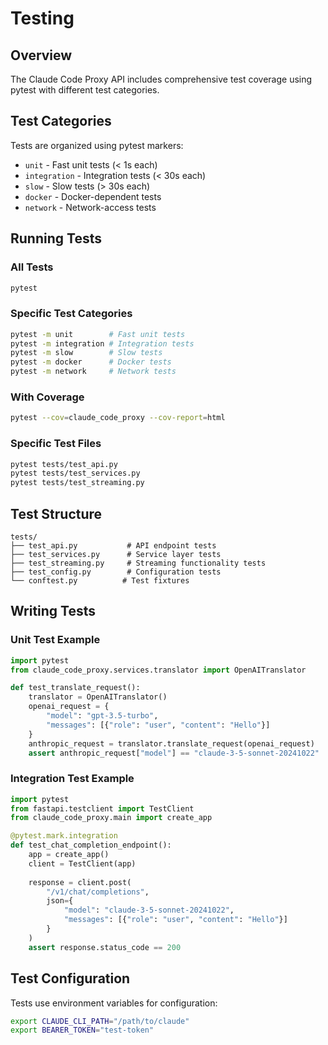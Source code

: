 # Testing

## Overview

The Claude Code Proxy API includes comprehensive test coverage using pytest with different test categories.

## Test Categories

Tests are organized using pytest markers:

- `unit` - Fast unit tests (< 1s each)
- `integration` - Integration tests (< 30s each)
- `slow` - Slow tests (> 30s each)
- `docker` - Docker-dependent tests
- `network` - Network-access tests

## Running Tests

### All Tests
```bash
pytest
```

### Specific Test Categories
```bash
pytest -m unit        # Fast unit tests
pytest -m integration # Integration tests
pytest -m slow        # Slow tests
pytest -m docker      # Docker tests
pytest -m network     # Network tests
```

### With Coverage
```bash
pytest --cov=claude_code_proxy --cov-report=html
```

### Specific Test Files
```bash
pytest tests/test_api.py
pytest tests/test_services.py
pytest tests/test_streaming.py
```

## Test Structure

```
tests/
├── test_api.py           # API endpoint tests
├── test_services.py      # Service layer tests
├── test_streaming.py     # Streaming functionality tests
├── test_config.py        # Configuration tests
└── conftest.py          # Test fixtures
```

## Writing Tests

### Unit Test Example
```python
import pytest
from claude_code_proxy.services.translator import OpenAITranslator

def test_translate_request():
    translator = OpenAITranslator()
    openai_request = {
        "model": "gpt-3.5-turbo",
        "messages": [{"role": "user", "content": "Hello"}]
    }
    anthropic_request = translator.translate_request(openai_request)
    assert anthropic_request["model"] == "claude-3-5-sonnet-20241022"
```

### Integration Test Example
```python
import pytest
from fastapi.testclient import TestClient
from claude_code_proxy.main import create_app

@pytest.mark.integration
def test_chat_completion_endpoint():
    app = create_app()
    client = TestClient(app)
    
    response = client.post(
        "/v1/chat/completions",
        json={
            "model": "claude-3-5-sonnet-20241022",
            "messages": [{"role": "user", "content": "Hello"}]
        }
    )
    assert response.status_code == 200
```

## Test Configuration

Tests use environment variables for configuration:

```bash
export CLAUDE_CLI_PATH="/path/to/claude"
export BEARER_TOKEN="test-token"
```